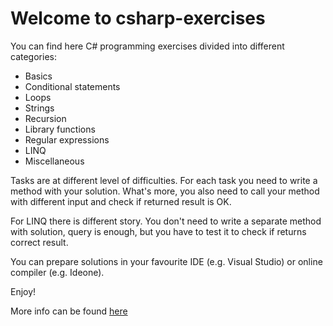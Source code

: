 # Welcome to csharp-exercises

You can find here C# programming exercises divided into different categories:

- Basics
- Conditional statements
- Loops
- Strings
- Recursion
- Library functions
- Regular expressions
- LINQ
- Miscellaneous

Tasks are at different level of difficulties. For each task you need to write a method with your solution. What's more, you also need to call your method with different input and check if returned result is OK.

For LINQ there is different story. You don't need to write a separate method with solution, query is enough, but you have to test it to check if returns correct result.

You can prepare solutions in your favourite IDE (e.g. Visual Studio) or online compiler (e.g. Ideone).

Enjoy!

More info can be found [here](www.CSharpExercises.com)
